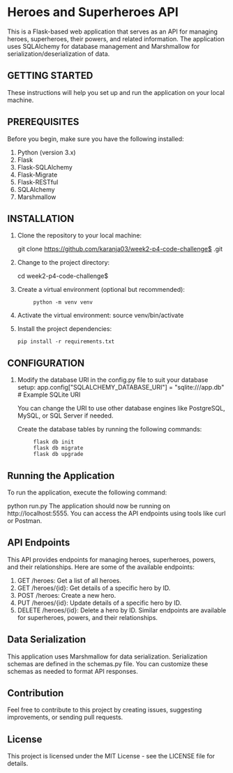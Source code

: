 # Heroes and Superheroes API

This is a Flask-based web application that serves as an API for managing heroes, superheroes, their powers, and related information. The application uses SQLAlchemy for database management and Marshmallow for serialization/deserialization of data.

## GETTING STARTED

These instructions will help you set up and run the application on your local machine.

## PREREQUISITES

Before you begin, make sure you have the following installed:

1. Python (version 3.x)
2. Flask
3. Flask-SQLAlchemy
4. Flask-Migrate
5. Flask-RESTful
6. SQLAlchemy
7. Marshmallow


## INSTALLATION

1. Clone the repository to your local machine:

    git clone https://github.com/karanja03/week2-p4-code-challenge$ .git

2. Change to the project directory:

    cd week2-p4-code-challenge$ 

3. Create a virtual environment (optional but recommended):
 
            python -m venv venv

4. Activate the virtual environment:
      source venv/bin/activate

5. Install the project dependencies:
       
       pip install -r requirements.txt


## CONFIGURATION

1. Modify the database URI in the config.py file to suit your database setup:
       app.config["SQLALCHEMY_DATABASE_URI"] = "sqlite:///app.db"  # Example SQLite URI
   
   You can change the URI to use other database engines like PostgreSQL, MySQL, or SQL Server if needed.


   Create the database tables by running the following commands:

            flask db init
            flask db migrate
            flask db upgrade
## Running the Application
To run the application, execute the following command:

python run.py
The application should now be running on http://localhost:5555. You can access the API endpoints using tools like curl or Postman.

## API Endpoints
This API provides endpoints for managing heroes, superheroes, powers, and their relationships. Here are some of the available endpoints:

1. GET /heroes: Get a list of all heroes.
2. GET /heroes/{id}: Get details of a specific hero by ID.
3. POST /heroes: Create a new hero.
4. PUT /heroes/{id}: Update details of a specific hero by ID.
5. DELETE /heroes/{id}: Delete a hero by ID.
Similar endpoints are available for superheroes, powers, and their relationships.

## Data Serialization
This application uses Marshmallow for data serialization. Serialization schemas are defined in the schemas.py file. You can customize these schemas as needed to format API responses.

## Contribution
Feel free to contribute to this project by creating issues, suggesting improvements, or sending pull requests.

## License
This project is licensed under the MIT License - see the LICENSE file for details.







